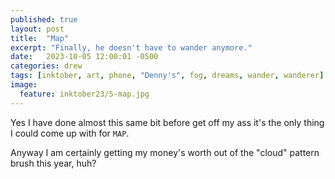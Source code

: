 ```yaml
---
published: true
layout: post
title:  "Map"
excerpt: "Finally, he doesn't have to wander anymore."
date:   2023-10-05 12:00:01 -0500
categories: drew
tags: [inktober, art, phone, "Denny's", fog, dreams, wander, wanderer]
image:
  feature: inktober23/5-map.jpg
---
```


Yes I have done almost this same bit before get off my ass it's the only thing I could come up with for `MAP`.

Anyway I am certainly getting my money's worth out of the "cloud" pattern brush this year, huh?